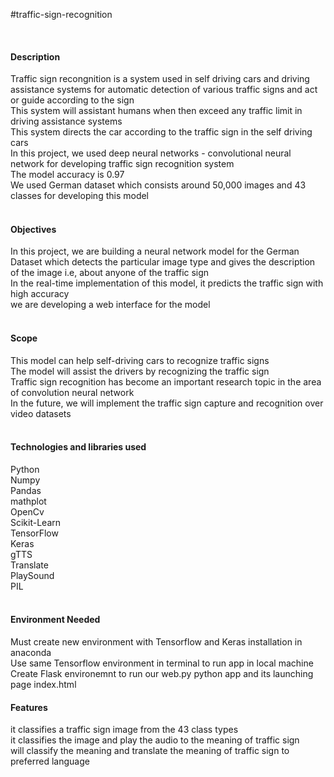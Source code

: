 #traffic-sign-recognition

</br>
<h4> Description </h4>
Traffic sign recongnition is a system used in self driving cars and driving assistance systems for automatic detection of various traffic signs and act or guide according to the sign</br>
This system will assistant humans when then exceed any traffic limit in driving assistance systems </br>
This system directs the car according to the traffic sign in the self driving cars </br>
In this project, we used deep neural networks - convolutional neural network  for developing traffic sign recognition system </br>
The model accuracy is 0.97  </br> 
We used German dataset which consists around 50,000 images and 43 classes for developing this model </br>
</br>
<h4> Objectives </h4>
In this project, we are building a neural network model for the German Dataset which detects the particular image type and gives the description of the image i.e, about anyone of the traffic sign </br>
In the real-time implementation of this model, it predicts the traffic sign with high accuracy </br>
we are developing a web interface for the model </br>
</br>
<h4> Scope </h4>
This model can help self-driving cars to recognize traffic signs </br>
The model will assist the drivers by recognizing the traffic sign </br>
Traffic sign recognition has become an important research topic in the area of convolution neural network </br>
In the future, we will implement the traffic sign capture and  recognition over video datasets </br>
</br> 
<h4> Technologies and libraries used </h4>
Python </br>
Numpy </br>
Pandas </br>
mathplot </br>
OpenCv </br>
Scikit-Learn </br>
TensorFlow </br>
Keras </br>
gTTS </br>
Translate </br>
PlaySound </br>
PIL </br>
</br>
<h4> Environment Needed </h4>
Must create new environment with Tensorflow and Keras installation in anaconda </br>
Use same Tensorflow environment in terminal to run app in local machine </br>
Create Flask environemnt to run our web.py python app and its launching page index.html </br>

<h4> Features </h4>
it classifies a traffic sign image from the 43 class types </br>
it classifies the image and play the audio to the meaning of traffic sign </br>
will classify the meaning and translate the meaning of traffic sign to preferred language </br>


